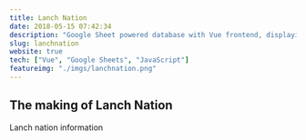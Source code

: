 ```yaml
---
title: Lanch Nation
date: 2018-05-15 07:42:34
description: "Google Sheet powered database with Vue frontend, displaying friends live betting pool information"
slug: lanchnation
website: true
tech: ["Vue", "Google Sheets", "JavaScript"]
featureimg: "./imgs/lanchnation.png"
---
```


## The making of Lanch Nation

Lanch nation information